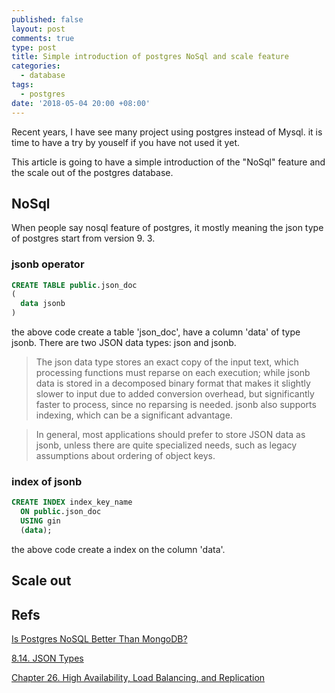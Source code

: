 ```yaml
---
published: false
layout: post
comments: true
type: post
title: Simple introduction of postgres NoSql and scale feature
categories:
  - database
tags:
  - postgres
date: '2018-05-04 20:00 +08:00'
---
```

Recent years, I have see many project using postgres instead of Mysql. it is time to have a try by youself if you have not used it yet.

This article is going to have a simple introduction of the "NoSql" feature and the scale out of the postgres database.

## NoSql
When people say nosql feature of postgres, it mostly meaning the json type of postgres start from version 9. 3.

### jsonb operator
```sql
CREATE TABLE public.json_doc
(
  data jsonb
)
```
the above code create a table 'json_doc', have a column 'data' of type jsonb. There are two JSON data types: json and jsonb. 

> The json data type stores an exact copy of the input text, which processing functions must reparse on each execution; while jsonb data is stored in a decomposed binary format that makes it slightly slower to input due to added conversion overhead, but significantly faster to process, since no reparsing is needed. jsonb also supports indexing, which can be a significant advantage.

> In general, most applications should prefer to store JSON data as jsonb, unless there are quite specialized needs, such as legacy assumptions about ordering of object keys.

### index of jsonb

```sql
CREATE INDEX index_key_name
  ON public.json_doc
  USING gin
  (data);
```
the above code create a index on the column 'data'.



## Scale out


## Refs
[Is Postgres NoSQL Better Than MongoDB?](http://www.aptuz.com/blog/is-postgres-nosql-database-better-than-mongodb/)

[8.14. JSON Types](https://www.postgresql.org/docs/9.5/static/datatype-json.html)

[Chapter 26. High Availability, Load Balancing, and Replication](https://www.postgresql.org/docs/current/static/high-availability.html)
